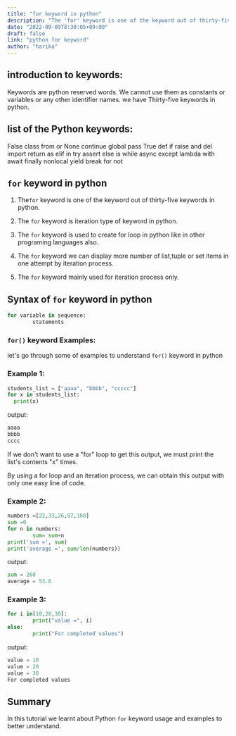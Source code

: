 ```yaml
---
title: "for keyword in python"
description: "The 'for' keyword is one of the keyword out of thirty-five keywords in python"
date: "2022-09-09T8:30:05+09:00"
draft: false
link: "python for keyword"
author: "harika"
---
```


## introduction to keywords:

Keywords are python reserved words.
We cannot use them as constants or variables or any other identifier names.
we have Thirty-five keywords in python.

## list of the Python keywords:

False               class               from                or
None                continue            global              pass
True                def                 if                  raise
and                 del                 import              return
as                  elif                in                  try
assert              else                is                  while
async               except              lambda              with
await               finally             nonlocal            yield
break               for                 not  

## `for` keyword in python

1. The`for` keyword is one of the keyword out of thirty-five keywords in python.

2. The `for` keyword is iteration type of keyword in python.

3. The `for` keyword is used to create for loop in python like in other programing languages also.

4. The `for` keyword we can display more number of list,tuple or set items in one attempt by iteration process.

5. The `for` keyword mainly used for iteration process only.

## Syntax of `for` keyword in python

```python
for variable in sequence:
        statements
```
### `for()` keyword Examples:

let's go through some of examples to understand `for()` keyword in python

### Example 1:

```python
students_list = ["aaaa", "bbbb", "ccccc"]
for x in students_list:
  print(x) 
```
output:

```python
aaaa
bbbb
cccc
```
If we don't want to use a "for" loop to get this output, we must print the list's contents "x" times. 

By using a for loop and an iteration process, we can obtain this output with only one easy line of code. 

### Example 2:

```python
numbers =[22,33,26,87,100]
sum =0
for n in numbers:
        sum= sum+n
print('sum =', sum)
print('average =', sum/len(numbers))
```
output:

```python
sum = 268
average = 53.6
```

### Example 3:

```python
for i in[10,20,30]:
        print("value =", i)
else:
        print("For completed values")
```
output:

```python
value = 10
value = 20
value = 30
For completed values
```
## Summary
In this tutorial we learnt about Python `for` keyword usage and examples to better understand.

